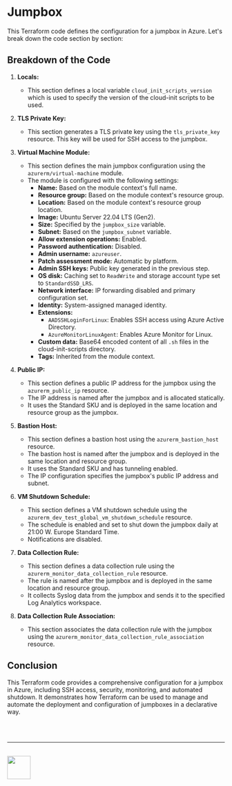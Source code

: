 # Jumpbox

This Terraform code defines the configuration for a jumpbox in Azure. Let's break down the code section by section:

## Breakdown of the Code

1. **Locals:**
   - This section defines a local variable `cloud_init_scripts_version` which is used to specify the version of the cloud-init scripts to be used.

2. **TLS Private Key:**
   - This section generates a TLS private key using the `tls_private_key` resource. This key will be used for SSH access to the jumpbox.

3. **Virtual Machine Module:**
   - This section defines the main jumpbox configuration using the `azurerm/virtual-machine` module.
   - The module is configured with the following settings:
     - **Name:** Based on the module context's full name.
     - **Resource group:** Based on the module context's resource group.
     - **Location:** Based on the module context's resource group location.
     - **Image:** Ubuntu Server 22.04 LTS (Gen2).
     - **Size:** Specified by the `jumpbox_size` variable.
     - **Subnet:** Based on the `jumpbox_subnet` variable.
     - **Allow extension operations:** Enabled.
     - **Password authentication:** Disabled.
     - **Admin username:** `azureuser`.
     - **Patch assessment mode:** Automatic by platform.
     - **Admin SSH keys:** Public key generated in the previous step.
     - **OS disk:** Caching set to `ReadWrite` and storage account type set to `StandardSSD_LRS`.
     - **Network interface:** IP forwarding disabled and primary configuration set.
     - **Identity:** System-assigned managed identity.
     - **Extensions:**
       - `AADSSHLoginForLinux`: Enables SSH access using Azure Active Directory.
       - `AzureMonitorLinuxAgent`: Enables Azure Monitor for Linux.
     - **Custom data:** Base64 encoded content of all `.sh` files in the cloud-init-scripts directory.
     - **Tags:** Inherited from the module context.

4. **Public IP:**
   - This section defines a public IP address for the jumpbox using the `azurerm_public_ip` resource.
   - The IP address is named after the jumpbox and is allocated statically.
   - It uses the Standard SKU and is deployed in the same location and resource group as the jumpbox.

5. **Bastion Host:**
   - This section defines a bastion host using the `azurerm_bastion_host` resource.
   - The bastion host is named after the jumpbox and is deployed in the same location and resource group.
   - It uses the Standard SKU and has tunneling enabled.
   - The IP configuration specifies the jumpbox's public IP address and subnet.

6. **VM Shutdown Schedule:**
   - This section defines a VM shutdown schedule using the `azurerm_dev_test_global_vm_shutdown_schedule` resource.
   - The schedule is enabled and set to shut down the jumpbox daily at 21:00 W. Europe Standard Time.
   - Notifications are disabled.

7. **Data Collection Rule:**
   - This section defines a data collection rule using the `azurerm_monitor_data_collection_rule` resource.
   - The rule is named after the jumpbox and is deployed in the same location and resource group.
   - It collects Syslog data from the jumpbox and sends it to the specified Log Analytics workspace.

8. **Data Collection Rule Association:**
   - This section associates the data collection rule with the jumpbox using the `azurerm_monitor_data_collection_rule_association` resource.


## Conclusion

This Terraform code provides a comprehensive configuration for a jumpbox in Azure, including SSH access, security, monitoring, and automated shutdown. It demonstrates how Terraform can be used to manage and automate the deployment and configuration of jumpboxes in a declarative way.

<br/><br/><hr/><br/><a href="https://eu1.hubs.ly/H09t3Sg0" target="_blank"><img src="https://www.unique.ch/hubfs/Badge%20Unique%20(1).svg" height="54"></a>